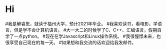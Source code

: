 # Hi
#我是解睿思，就读于福州大学，预计2021年毕业。
#我喜欢读书，看电影，学语言，但是学不会计算机语言。
#大一大二的时候学了C、C++、汇编语言，假期自学了一点python。
#现在在学Javascript和Linux操作系统。
#我很憧憬未来，也很享受自己现在的每一天。
#如果想和我交流的话欢迎给我发邮件。
